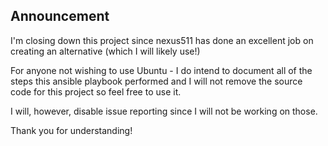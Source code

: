 ## Announcement

I'm closing down this project since nexus511 has done an excellent job on creating an alternative (which I will likely use!)

For anyone not wishing to use Ubuntu - I do intend to document all of the steps this ansible playbook performed and I will not remove the source code for this project so feel free to use it.

I will, however, disable issue reporting since I will not be working on those.

Thank you for understanding!
